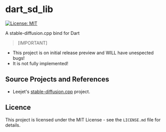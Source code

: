 # dart_sd_lib

[![License: MIT](https://img.shields.io/badge/license-MIT-blue.svg)](https://opensource.org/licenses/MIT)

A stable-diffusion.cpp bind for Dart

> [IMPORTANT]
- This project is on initial release preview and WILL have unespected bugs!
- It is not fully implemented!

## Source Projects and References

- Leejet's [stable-diffusion.cpp](https://github.com/leejet/stable-diffusion.cpp.git) project.

## Licence

This project is licensed under the MIT License - see the `LICENSE.md` file for details.